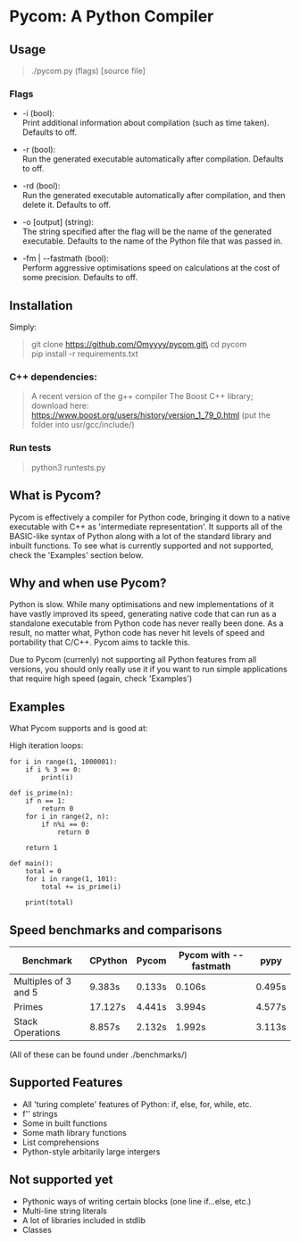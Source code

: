 # Pycom: A Python Compiler

## Usage

> ./pycom.py (flags) [source file]

### Flags
* -i (bool):\
    Print additional information about compilation (such as time taken). Defaults to off.

* -r (bool):\
    Run the generated executable automatically after compilation. Defaults to off.

* -rd (bool):\
    Run the generated executable automatically after compilation, and then delete it. Defaults to off.

* -o [output] (string):\
    The string specified after the flag will be the name of the generated executable. Defaults to the name of the Python file that was passed in.

* -fm | --fastmath (bool):\
    Perform aggressive optimisations speed on calculations at the cost of some precision. Defaults to off.

## Installation

Simply:
> git clone https://github.com/Omyyyy/pycom.git\
> cd pycom\
> pip install -r requirements.txt

### C++ dependencies:
> A recent version of the g++ compiler
> The Boost C++ library; download here: https://www.boost.org/users/history/version_1_79_0.html (put the folder into usr/gcc/include/)

### Run tests

> python3 runtests.py

## What is Pycom?

Pycom is effectively a compiler for Python code, bringing it down to a native executable with C++ as 'intermediate representation'. It supports all of the BASIC-like syntax of Python along with a lot of the standard library and inbuilt functions. To see what is currently supported and not supported, check the 'Examples' section below.

## Why and when use Pycom?

Python is slow. While many optimisations and new implementations of it have vastly improved its speed, generating native code that can run as a standalone executable from Python code has never really been done. As a result, no matter what, Python code has never hit levels of speed and portability that C/C++. Pycom aims to tackle this.

Due to Pycom (currenly) not supporting all Python features from all versions, you should only really use it if you want to run simple applications that require high speed (again, check 'Examples')

## Examples

What Pycom supports and is good at:

High iteration loops:

```
for i in range(1, 1000001):
    if i % 3 == 0:
        print(i)
```

```
def is_prime(n):
    if n == 1:
        return 0
    for i in range(2, n):
        if n%i == 0:
            return 0

    return 1

def main():
    total = 0
    for i in range(1, 101):
        total += is_prime(i)

    print(total)
```

## Speed benchmarks and comparisons

| Benchmark | CPython | Pycom | Pycom with --fastmath | pypy | 
| ----------- | ----------- | ----------- | ----------- | ----------- |
| Multiples of 3 and 5 | 9.383s | 0.133s | 0.106s | 0.495s |
| Primes | 17.127s | 4.441s | 3.994s | 4.577s |
| Stack Operations | 8.857s | 2.132s | 1.992s | 3.113s |

(All of these can be found under ./benchmarks/)

## Supported Features

- All 'turing complete' features of Python: if, else, for, while, etc.
- f'' strings
- Some in built functions
- Some math library functions
- List comprehensions
- Python-style arbitarily large intergers

## Not supported yet

- Pythonic ways of writing certain blocks (one line if...else, etc.)
- Multi-line string literals
- A lot of libraries included in stdlib
- Classes

